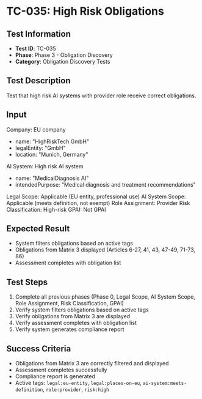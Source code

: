 # TC-035: High Risk Obligations

## Test Information
- **Test ID**: TC-035
- **Phase**: Phase 3 - Obligation Discovery
- **Category**: Obligation Discovery Tests

## Test Description
Test that high risk AI systems with provider role receive correct obligations.

## Input
Company: EU company
- name: "HighRiskTech GmbH"
- legalEntity: "GmbH"
- location: "Munich, Germany"

AI System: High risk AI system
- name: "MedicalDiagnosis AI"
- intendedPurpose: "Medical diagnosis and treatment recommendations"

Legal Scope: Applicable (EU entity, professional use)
AI System Scope: Applicable (meets definition, not exempt)
Role Assignment: Provider
Risk Classification: High-risk
GPAI: Not GPAI

## Expected Result
- System filters obligations based on active tags
- Obligations from Matrix 3 displayed (Articles 6-27, 41, 43, 47-49, 71-73, 86)
- Assessment completes with obligation list

## Test Steps
1. Complete all previous phases (Phase 0, Legal Scope, AI System Scope, Role Assignment, Risk Classification, GPAI)
2. Verify system filters obligations based on active tags
3. Verify obligations from Matrix 3 are displayed
4. Verify assessment completes with obligation list
5. Verify system generates compliance report

## Success Criteria
- Obligations from Matrix 3 are correctly filtered and displayed
- Assessment completes successfully
- Compliance report is generated
- Active tags: `legal:eu-entity`, `legal:places-on-eu`, `ai-system:meets-definition`, `role:provider`, `risk:high` 